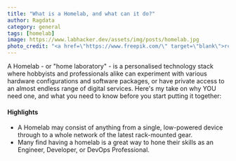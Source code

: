 ```yaml
---
title: "What is a Homelab, and what can it do?"
author: Ragdata
category: general
tags: [homelab]
image: https://www.labhacker.dev/assets/img/posts/homelab.jpg
photo_credit: "<a href=\"https://www.freepik.com/\" target=\"blank\">rcphotostock - Freepik.com</a>"
---
```


A Homelab - or "home laboratory" - is a personalised technology stack where hobbyists and professionals alike can experiment with various hardware configurations and software packages, or have private access to an almost endless range of digital services.  Here's my take on why YOU need one, and what you need to know before you start putting it together:

<div class="border rounded-md p-2 mt-3">
	<h4>Highlights</h4>
	<ul>
		<li>A Homelab may consist of anything from a single, low-powered device through to a whole network of the latest rack-mounted gear.</li>
		<li>Many find having a homelab is a great way to hone their skills as an Engineer, Developer, or DevOps Professional.</li>
	</ul>
</div>


